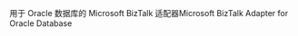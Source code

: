 <span data-ttu-id="c64ef-101">用于 Oracle 数据库的 Microsoft BizTalk 适配器</span><span class="sxs-lookup"><span data-stu-id="c64ef-101">Microsoft BizTalk Adapter for Oracle Database</span></span>